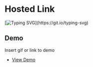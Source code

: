
# Hosted Link
[![Typing SVG](https://readme-typing-svg.demolab.com?font=Fira+Code&pause=1000&color=F7701A&random=false&width=435&lines=Hi!+Guys++%F0%9F%91%8B;This+is+my+Add+To+Cart+Project.)](https://git.io/typing-svg)


## Demo

Insert gif or link to demo


- [View Demo](https://iridescent-cranachan-84e4f2.netlify.app)

